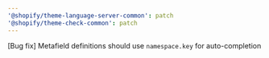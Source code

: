 ```yaml
---
'@shopify/theme-language-server-common': patch
'@shopify/theme-check-common': patch
---
```


[Bug fix] Metafield definitions should use `namespace.key` for auto-completion
